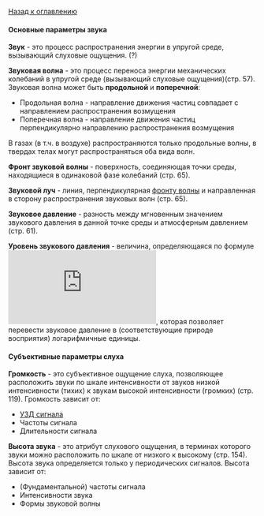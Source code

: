[Назад к оглавлению](../README.md)

#### Основные параметры звука
<a name="sound"></a>**Звук** - это процесс распространения энергии в упругой среде,
вызывающий слуховые ощущения.  (?)

<a name="sound-wave"></a>**Звуковая волна** - это процесс переноса энергии механических
колебаний в упругой среде (вызывающий слуховые ощущения)(стр. 57). Звуковая волна может
быть **продольной**  и **поперечной**:

* Продольная волна - направление движения частиц совпадает с направлением
распространения возмущения
* Поперечная волна - направление движения частиц перпендикулярно направлению
распространения возмущения

В газах (в т.ч. в воздухе) распространяются только продольные волны, в твердах телах могут
распространяться оба вида волн.

<a name="sound-front"></a>**Фронт звуковой волны** - поверхность, соединяющая точки среды,
находящиеся в одинаковой фазе колебаний (стр. 65).

<a name="sound-ray"></a>**Звуковой луч** - линия, перпендикулярная
[фронту волны](#sound-front) и направленная в сторону распространения звуковых волн (стр. 65).

<a name="sound-pressure"></a>**Звуковое давление** - разность между мгновенным значением
звукового давления в данной точке среды и атмосферным давлением (стр. 61).

<a name="sound-pressure-level"></a><a name="spl"></a>**Уровень звукового давления** -
величина, определяющаяся по формуле
![SPL](http://www.sciweavers.org/tex2img.php?eq=L%20%3D%2020lg%20%5Cbig%28%20%5Cfrac%7BP%7D%7BP_%7B0%7D%7D%20%5Cbig%29&bc=White&fc=Black&im=jpg&fs=12&ff=arev&edit=0),
которая позволяет перевести звуковое давление в (соответствующие природе восприятия)
логарифмичные единицы.

#### Субъективные параметры слуха
<a name="loudness"></a>**Громкость** - это субъективное ощущение слуха, позволяющее
расположить звуки по шкале интенсивности от звуков низкой интенсивности (тихих)
к звукам высокой интенсивности (громких) (стр. 119). Громкость зависит от:

* [УЗД сигнала](#sound-pressure-level)
* Частоты сигнала
* Длительности сигнала

<a name="pitch"></a>**Высота звука** - это атрибут слухового ощущения, в терминах
которого звуки можно расположить по шкале от низкого к высокому (стр. 154). Высота звука
определяется только у периодических сигналов.
Высота зависит от:

* (Фундаментальной) частоты сигнала
* Интенсивности звука
* Формы звуковой волны